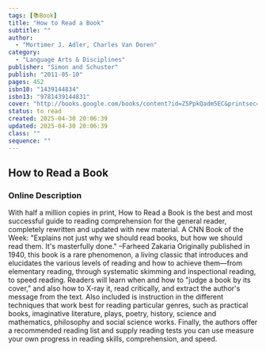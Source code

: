 ```yaml
---
tags: [📚Book]
title: "How to Read a Book"
subtitle: ""
author:
  - "Mortimer J. Adler, Charles Van Doren"
category:
  - "Language Arts & Disciplines"
publisher: "Simon and Schuster"
publish: "2011-05-10"
pages: 452
isbn10: "1439144834"
isbn13: "9781439144831"
cover: "http://books.google.com/books/content?id=Z5PpkQadm5EC&printsec=frontcover&img=1&zoom=1&edge=curl&source=gbs_api"
status: to read
created: 2025-04-30 20:06:39
updated: 2025-04-30 20:06:39
class: ""
sequence: ""
---
```


## How to Read a Book

### Online Description

With half a million copies in print, How to Read a Book is the best and most successful guide to reading comprehension for the general reader, completely rewritten and updated with new material. A CNN Book of the Week: "Explains not just why we should read books, but how we should read them. It's masterfully done." –Farheed Zakaria Originally published in 1940, this book is a rare phenomenon, a living classic that introduces and elucidates the various levels of reading and how to achieve them—from elementary reading, through systematic skimming and inspectional reading, to speed reading. Readers will learn when and how to "judge a book by its cover," and also how to X-ray it, read critically, and extract the author's message from the text. Also included is instruction in the different techniques that work best for reading particular genres, such as practical books, imaginative literature, plays, poetry, history, science and mathematics, philosophy and social science works. Finally, the authors offer a recommended reading list and supply reading tests you can use measure your own progress in reading skills, comprehension, and speed.